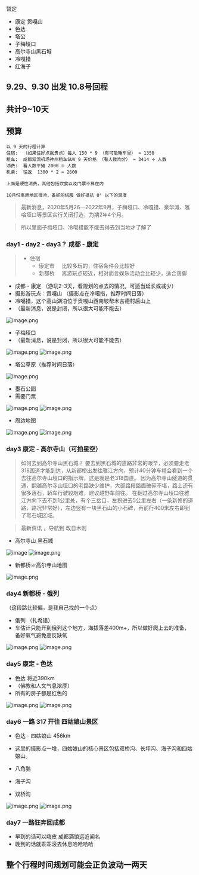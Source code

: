 暂定
- 康定  贡嘎山
- 色达
- 塔公
- 子梅垭口
- 高尔寺山黑石城
- 冷嘎措
- 红海子

## 9.29、9.30 出发 10.8号回程
## 共计9~10天
## 预算
```
以 9 天的行程计算
住宿:  （如果住好点就贵点）每人 150 * 9 （有可能睡车里） ≈ 1350
租车:  成都双流机场神州租车SUV 9 天价格 （看人数均分） ≈ 3414 ➗ 人数
油费:  看人数平摊 2000 ➗ 人数
机票:  往返  1300 * 2 ≈ 2600

上面是硬性消费，其他包括饮食以及门票不算在内

10月份高原地区很冷，备好羽绒服 做好抵抗 0° 以下的温度

```


>最新消息，2020年5月26—2022年9月，子梅垭口、冷嘎措、泉华滩、雅哈垭口等景区实行关闭打造，为期2年4个月。

>所以里面子梅垭口、冷噶措能不能去得去到当地才了解了 

### day1 - day2 - day3？ 成都 - 康定

> - 住宿
>   - 康定市 &nbsp;&nbsp;&nbsp; 比较多玩的，住宿条件会比较好
>   - 新都桥 &nbsp;&nbsp;&nbsp; 离游玩点较近，相对而言娱乐活动会比较少，适合落脚

- 成都 - 康定 （游玩2-3天，看规划的点去的情况，可适当延长或减少）
- 摄影游玩点：贡嘎山 （摄影点在冷噶措，推荐时间日落）
- 冷噶措，这个高山湖泊位于贡嘎山西南坡帮木吉德村后山上
- （最新消息，说是封闭，所以很大可能不能去）

![image.png](http://ww1.sinaimg.cn/mw690/a760927bgy1gia0jg7uwej221615c7wl.jpg)

- 子梅垭口 
- （最新消息，说是封闭，所以很大可能不能去）

![image.png](http://ww1.sinaimg.cn/mw690/a760927bgy1gia12p377sj210i16ku0y.jpg)
![image.png](http://ww1.sinaimg.cn/mw690/a760927bgy1gia1a7bslrj219615uqv8.jpg)

- 塔公草原（推荐时间日落）

![image.png](http://ww1.sinaimg.cn/mw690/a760927bgy1gia17wltd3j220u18k1l2.jpg)

- 墨石公园
- 需要门票

![image.png](http://ww1.sinaimg.cn/mw690/a760927bgy1gidawiztulj221a15ku12.jpg)
![image.png](http://ww1.sinaimg.cn/mw690/a760927bgy1gidb8s2h8aj20se164e82.jpg)

- 周边地图

![image.png](http://ww1.sinaimg.cn/mw690/a760927bgy1gia1ce9x09j20v815ujx2.jpg)
![image.png](http://ww1.sinaimg.cn/mw690/a760927bgy1gia0kdaojuj21w01auk35.jpg)

### day3 康定 - 高尔寺山（可拍星空）

>如何去到高尔寺山黑石城？
要去到黑石城的道路非常的艰辛，必须要走老318国道才能到达，从新都桥出发往雅江方向，预计40分钟车程会看到一个去往高尔寺山垭口的指示牌，这是就是老318国道。
因为高尔寺山隧道的贯通，翻越高尔寺山垭口的老路缺少维护，大部路段路面破碎不堪，路上还有很多落石，轿车行驶较艰难，建议越野车前往。
在翻过高尔寺山垭口往雅江方向下去不到1公里处，有个三岔口，左拐进去5公里左右（一条新修的道路，路况非常好），左边竖有一块黑石山的小石碑，再前行400米左右即到了黑石城区域。

>最新资讯 ，导航到 改日木则

- 高尔寺山 黑石城 

![image](http://ww1.sinaimg.cn/large/a760927bgy1ggjmtnq6lgj218z0u0tij.jpg)
![image.png](http://ww1.sinaimg.cn/mw690/a760927bgy1gia0o4p7jsj21ok19c7wn.jpg)

- 新都桥☞高尔寺山地图

![image.png](http://ww1.sinaimg.cn/mw690/a760927bgy1gia4bafs3aj22e211g4qv.jpg)

### day4 新都桥 - 俄列
（这段路比较偏，是我自己找的一个点）
- 俄列 （扎希错）
- 车估计只能开到俄列这个地方，海拔落差400m+，所以做好爬上去的准备，备好氧气避免高反缺氧

![image.png](http://ww1.sinaimg.cn/mw690/a760927bgy1gic5vs10yjj20uw17ox6q.jpg)
![image.png](http://ww1.sinaimg.cn/mw690/a760927bgy1gic5x0j9pmj21ks1f6b2f.jpg)

### day5 康定 - 色达 
- 色达 将近390km
- （佛教和人文气息浓厚）
- 所有的房子都是红色的

![image.png](http://ww1.sinaimg.cn/mw690/a760927bgy1gidkg3jmy1j224u1asqva.jpg)
![image.png](http://ww1.sinaimg.cn/mw690/a760927bgy1gidkjh3p0oj22bg1awkju.jpg)

### day6 一路 317 开往 四姑娘山景区
- 色达  - 四姑娘山 456km
- 这里的摄影点一堆，四姑娘山的核心景区包括双桥沟、长坪沟、海子沟和四姑娘山。

- 八角鹏
- 海子沟
- 双桥沟

![image.png](http://ww1.sinaimg.cn/mw690/a760927bgy1gidkqt3velj222o1b2u11.jpg)
![image.png](http://ww1.sinaimg.cn/mw690/a760927bgy1gidksfjednj21se17aqvb.jpg)

### day7 一路狂奔回成都
- 早到的话可以嗨皮 成都酒馆远近闻名
- 晚到的话就乖乖滚去休息哈哈哈哈

## 整个行程时间规划可能会正负波动一两天